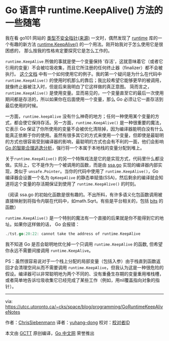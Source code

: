 # Go 语言中 runtime.KeepAlive() 方法的一些随笔

我在看 go101 网站的 [类型不安全指针](https://go101.org/article/unsafe.html)[(来源)](https://old.reddit.com/r/golang/comments/8ll6lf/how_to_safely_use_typeunsafe_pointers_in_go/) 一文时，偶然发现了 [runtime](https://golang.org/pkg/runtime/) 库的一个有趣的新方法 [runtime.KeepAlive()](https://golang.org/pkg/runtime/#KeepAlive) 的一个用法。刚开始我对于怎么使用它是很困惑的， 那么按我的性格肯定要探究它是怎么工作的。

`runtime.KeepAlive` 所做的事就是使一个变量保持 '存活'，这就意味着它（或者它引用的变量）不会被垃圾收集，而且它所注册的任何终止器（finalizer）都不会被执行。 [这个文档](https://golang.org/pkg/runtime/#KeepAlive) 中有一个如何使用它的例子。我的第一个疑问是为什么在代码中 `runtime.KeepAlive()` 的使用时机那么的靠后；我比较希望它能够更早的被调用，就像终止器被注入时，但是后来我明白了它这样做的真正意图。 简而言之， `runtime.KeepAlive()` 是使用变量。显而易见的，一个变量直至它的最后一次使用期间都是存活的，所以如果你在后面使用一个变量，那么 Go 必须让它一直存活到最后使用的时候。

一方面，`runtime.keepAlive` 没有什么神奇的地方；任何一种使用某个变量的方式，都会使它保持存活。另一方面，`runtime.KeepAlive()` 是一种很重要的魔法，它表示 Go 保证了你所使用的变量不会被优化清除掉，因为编译器能明白没有什么能真正依赖于你的使用。虽然有很多其它的方式来使用一个变量，但即使是最聪明的方式也很容易受到编译器的影响，最聪明的方式也会有不利的一面，他们会影响 [Go 的智能合理逃逸分析](https://utcc.utoronto.ca/~cks/space/blog/programming/GoReflectEscapeHack)，强行将一个本属于本地栈的变量分配到堆上。

关于`runtime.KeepAlive()` 的另一个特殊戏法是它的是实现方式，代码里什么都没做。实际上，它不是作为一个被调用的函数，而是由 [ssa.go](https://github.com/golang/go/blob/master/src/cmd/compile/internal/gc/ssa.go#L2828) 实现的编译器内部实现，类似于 `unsafe.Pointer`。当你的代码中使用了 `runtime.KeepAlive()`，Go 编译器会设置一个名为 `OpKeepAlive` 的静态单赋值(SSA)，然后剩余的编译就会知道将这个变量的存活期保证到使用了 `runtime.KeepAlive()` 的时刻。

（阅读 ssa.go 的初始化函数是很有趣的。不出所料，有许多语义化包函数调用被直接映射到将指令内联在代码中，如math.Sqrt。有些是平台相关的，包括 [bits](https://golang.org/pkg/math/bits/) 的函数）

`runtime.KeepAlive()` 是一个特别的魔法有一个直接的后果就是你不能得到它的地址。如果你这样做的话， Go 会报错：

```go
./tst.go:20:22: cannot take the address of runtime.KeepAlive
```

我不知道 Go 是否会聪明地优化掉一个只调用 `runtime.KeepAlive` 的函数, 但希望你永远不需要间接调用 `runtime.KeepAlive`。

PS：虽然很容易说对于一个栈上分配的局部变量（包括入参）由于栈直到函数返回才会清理空间从而不需要调用 `runtime.KeepAlive`，但我认为这是一种很危险的假设。编译器可以非常聪明地为两个不同的、没有重叠生存期的变量重用堆栈槽，或者简单地告诉垃圾收集它已经完成了某些工作（例如，用nil覆盖指向对象的指针）。

---
via: https://utcc.utoronto.ca/~cks/space/blog/programming/GoRuntimeKeepAliveNotes

作者：[ChrisSiebenmann](https://utcc.utoronto.ca/~cks/space/People/ChrisSiebenmann)
译者：[yuhang-dong](https://github.com/yuhang-dong)
校对：[校对者ID](https://github.com/校对者ID)

本文由 [GCTT](https://github.com/studygolang/GCTT) 原创编译，[Go 中文网](https://studygolang.com/) 荣誉推出